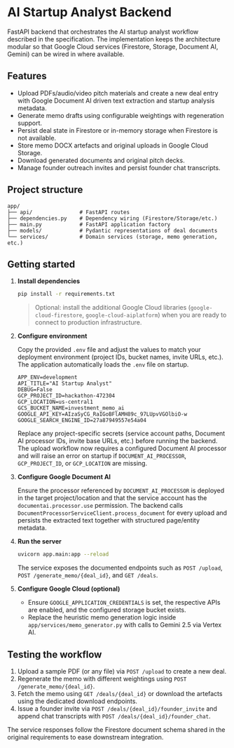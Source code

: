 # AI Startup Analyst Backend

FastAPI backend that orchestrates the AI startup analyst workflow described in the
specification. The implementation keeps the architecture modular so that Google
Cloud services (Firestore, Storage, Document AI, Gemini) can be wired in where
available.

## Features

- Upload PDFs/audio/video pitch materials and create a new deal entry with
  Google Document AI driven text extraction and startup analysis metadata.
- Generate memo drafts using configurable weightings with regeneration support.
- Persist deal state in Firestore or in-memory storage when Firestore is not
  available.
- Store memo DOCX artefacts and original uploads in Google Cloud Storage.
- Download generated documents and original pitch decks.
- Manage founder outreach invites and persist founder chat transcripts.

## Project structure

```
app/
├── api/               # FastAPI routes
├── dependencies.py    # Dependency wiring (Firestore/Storage/etc.)
├── main.py            # FastAPI application factory
├── models/            # Pydantic representations of deal documents
└── services/          # Domain services (storage, memo generation, etc.)
```

## Getting started

1. **Install dependencies**

   ```bash
   pip install -r requirements.txt
   ```

   > Optional: install the additional Google Cloud libraries (`google-cloud-firestore`,
   > `google-cloud-aiplatform`) when you are ready to connect to production
   > infrastructure.

2. **Configure environment**

   Copy the provided `.env` file and adjust the values to match your deployment
   environment (project IDs, bucket names, invite URLs, etc.). The application
   automatically loads the `.env` file on startup.

   ```dotenv
   APP_ENV=development
   API_TITLE="AI Startup Analyst"
   DEBUG=False
   GCP_PROJECT_ID=hackathon-472304
   GCP_LOCATION=us-central1
   GCS_BUCKET_NAME=investment_memo_ai
   GOOGLE_API_KEY=AIzaSyCG_RaIGoBFlAMH89c_97LUpvVGOlbiO-w
   GOOGLE_SEARCH_ENGINE_ID=27a87949557e54a04
   ```

   Replace any project-specific secrets (service account paths, Document AI
   processor IDs, invite base URLs, etc.) before running the backend. The upload
   workflow now requires a configured Document AI processor and will raise an
   error on startup if `DOCUMENT_AI_PROCESSOR`, `GCP_PROJECT_ID`, or
   `GCP_LOCATION` are missing.

3. **Configure Google Document AI**

   Ensure the processor referenced by `DOCUMENT_AI_PROCESSOR` is deployed in the
   target project/location and that the service account has the
   `documentai.processor.use` permission. The backend calls
   `DocumentProcessorServiceClient.process_document` for every upload and
   persists the extracted text together with structured page/entity metadata.

4. **Run the server**

   ```bash
   uvicorn app.main:app --reload
   ```

   The service exposes the documented endpoints such as `POST /upload`,
   `POST /generate_memo/{deal_id}`, and `GET /deals`.

5. **Configure Google Cloud (optional)**

   - Ensure `GOOGLE_APPLICATION_CREDENTIALS` is set, the respective APIs are
     enabled, and the configured storage bucket exists.
   - Replace the heuristic memo generation logic inside
     `app/services/memo_generator.py` with calls to Gemini 2.5 via Vertex AI.

## Testing the workflow

1. Upload a sample PDF (or any file) via `POST /upload` to create a new deal.
2. Regenerate the memo with different weightings using
   `POST /generate_memo/{deal_id}`.
3. Fetch the memo using `GET /deals/{deal_id}` or download the artefacts using
   the dedicated download endpoints.
4. Issue a founder invite via `POST /deals/{deal_id}/founder_invite` and append
   chat transcripts with `POST /deals/{deal_id}/founder_chat`.

The service responses follow the Firestore document schema shared in the
original requirements to ease downstream integration.

